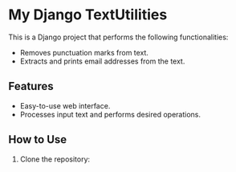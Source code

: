 # My Django TextUtilities

This is a Django project that performs the following functionalities:
- Removes punctuation marks from text.
- Extracts and prints email addresses from the text.

## Features
- Easy-to-use web interface.
- Processes input text and performs desired operations.

## How to Use
1. Clone the repository:
